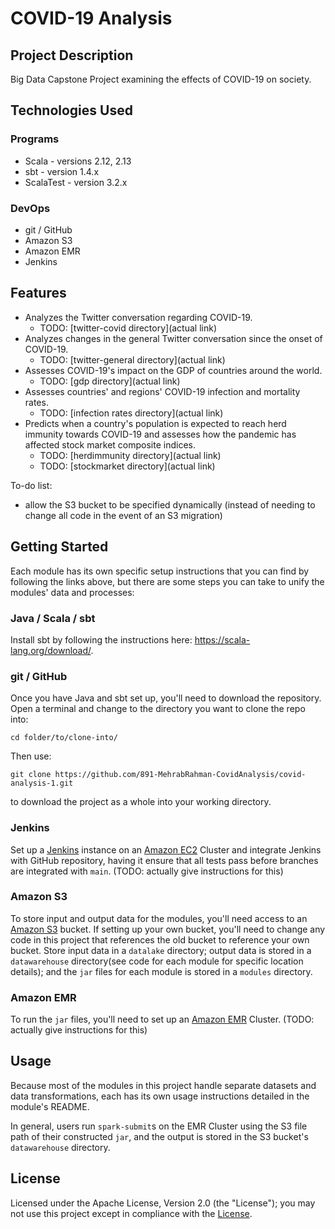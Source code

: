 # COVID-19 Analysis
## Project Description

Big Data Capstone Project examining the effects of COVID-19 on society.

## Technologies Used

### Programs
* Scala - versions 2.12, 2.13
* sbt - version 1.4.x
* ScalaTest - version 3.2.x

### DevOps
* git / GitHub
* Amazon S3
* Amazon EMR
* Jenkins

## Features

* Analyzes the Twitter conversation regarding COVID-19.
  * TODO: [twitter-covid directory](actual link)
* Analyzes changes in the general Twitter conversation since the onset of COVID-19.
  * TODO: [twitter-general directory](actual link)
* Assesses COVID-19's impact on the GDP of countries around the world.
  * TODO: [gdp directory](actual link)
* Assesses countries' and regions' COVID-19 infection and mortality rates.
  * TODO: [infection rates directory](actual link)
* Predicts when a country's population is expected to reach herd immunity towards COVID-19 and assesses how the pandemic has affected stock market composite indices.
  * TODO: [herdimmunity directory](actual link)
  * TODO: [stockmarket directory](actual link)

To-do list:
* allow the S3 bucket to be specified dynamically (instead of needing to change all code in the event of an S3 migration)

## Getting Started

Each module has its own specific setup instructions that you can find by following the links above, but there are some steps you can take to unify the modules' data and processes: 

### Java / Scala / sbt

Install sbt by following the instructions here: https://scala-lang.org/download/.

### git / GitHub

Once you have Java and sbt set up, you'll need to download the repository. Open a terminal and change to the directory you want to clone the repo into:

`cd folder/to/clone-into/`

Then use:

`git clone https://github.com/891-MehrabRahman-CovidAnalysis/covid-analysis-1.git`

to download the project as a whole into your working directory.

### Jenkins

Set up a [Jenkins](https://www.jenkins.io/) instance on an [Amazon EC2](https://www.jenkins.io/) Cluster and integrate Jenkins with GitHub repository, having it ensure that all tests pass before branches are integrated with `main`. (TODO: actually give instructions for this)

### Amazon S3

To store input and output data for the modules, you'll need access to an [Amazon S3](https://aws.amazon.com/s3/) bucket. If setting up your own bucket, you'll need to change any code in this project that references the old bucket to reference your own bucket. Store input data in a `datalake` directory; output data is stored in a `datawarehouse` directory(see code for each module for specific location details); and the `jar` files for each module is stored in a `modules` directory.

### Amazon EMR

To run the `jar` files, you'll need to set up an [Amazon EMR](https://aws.amazon.com/emr/) Cluster. (TODO: actually give instructions for this)

## Usage

Because most of the modules in this project handle separate datasets and data transformations, each has its own usage instructions detailed in the module's README.

In general, users run `spark-submit`s on the EMR Cluster using the S3 file path of their constructed `jar`, and the output is stored in the S3 bucket's `datawarehouse` directory.

## License

Licensed under the Apache License, Version 2.0 (the "License"); you may not use this project except in compliance with the [License](LICENSE).

